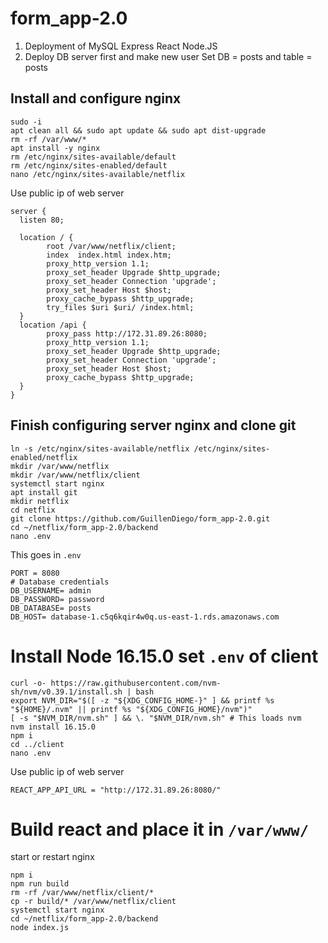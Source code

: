# form_app-2.0

1. Deployment of  MySQL Express React Node.JS 
2. Deploy DB server first and make new user
Set DB = posts and table = posts
## Install and configure nginx

```
sudo -i
apt clean all && sudo apt update && sudo apt dist-upgrade
rm -rf /var/www/*
apt install -y nginx 
rm /etc/nginx/sites-available/default
rm /etc/nginx/sites-enabled/default
nano /etc/nginx/sites-available/netflix
```

Use public ip of web server
```
server {
  listen 80;

  location / {
        root /var/www/netflix/client;
        index  index.html index.htm;
        proxy_http_version 1.1;
        proxy_set_header Upgrade $http_upgrade;
        proxy_set_header Connection 'upgrade';
        proxy_set_header Host $host;
        proxy_cache_bypass $http_upgrade;
        try_files $uri $uri/ /index.html;
  }
  location /api {
        proxy_pass http://172.31.89.26:8080;
        proxy_http_version 1.1;
        proxy_set_header Upgrade $http_upgrade;
        proxy_set_header Connection 'upgrade';
        proxy_set_header Host $host;
        proxy_cache_bypass $http_upgrade;
  }
}
```

## Finish configuring server nginx and clone git
```
ln -s /etc/nginx/sites-available/netflix /etc/nginx/sites-enabled/netflix
mkdir /var/www/netflix
mkdir /var/www/netflix/client
systemctl start nginx
apt install git
mkdir netflix
cd netflix
git clone https://github.com/GuillenDiego/form_app-2.0.git
cd ~/netflix/form_app-2.0/backend
nano .env
```
This goes in `.env`
```
PORT = 8080
# Database credentials
DB_USERNAME= admin
DB_PASSWORD= password
DB_DATABASE= posts
DB_HOST= database-1.c5q6kqir4w0q.us-east-1.rds.amazonaws.com
```

# Install Node 16.15.0 set `.env` of client
```
curl -o- https://raw.githubusercontent.com/nvm-sh/nvm/v0.39.1/install.sh | bash
export NVM_DIR="$([ -z "${XDG_CONFIG_HOME-}" ] && printf %s "${HOME}/.nvm" || printf %s "${XDG_CONFIG_HOME}/nvm")"
[ -s "$NVM_DIR/nvm.sh" ] && \. "$NVM_DIR/nvm.sh" # This loads nvm
nvm install 16.15.0
npm i
cd ../client
nano .env
```
Use public ip of web server
```
REACT_APP_API_URL = "http://172.31.89.26:8080/"
```


# Build react and place it in `/var/www/`
start or restart nginx
```
npm i
npm run build
rm -rf /var/www/netflix/client/*
cp -r build/* /var/www/netflix/client
systemctl start nginx
cd ~/netflix/form_app-2.0/backend
node index.js
```
